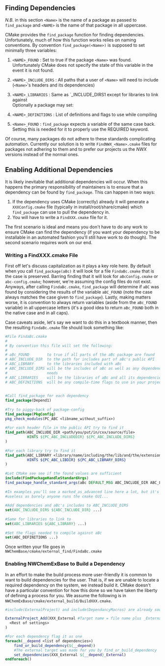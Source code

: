 Finding Dependencies
--------------------

*N.B.* in this section `<Name>` is the name of a package as passed to 
`find_package` and `<NAME>` is the name of that package in all uppercase.  

CMake provides the `find_package` function for finding dependencies.  
Unfortunately, much of how this function works relies on naming conventions.  By
convention `find_package(<Name>)` is supposed to set minimally three variables:

1. `<NAME>_FOUND`        : Set to true if the package `<Name>` was found.
                           Unfortunately CMake does not specify the state of
                           this variable in the event it is not found.
2. `<NAME>_INCLUDE_DIRS` : All paths that a user of `<Name>` will need to 
                           include (`<Name>`'s headers and its dependencies)
3. `<NAME>_LIBRARIES`    : Same as `<NAME>_INCLUDE_DIRS1 except for libraries to 
                           link against                      
Optionally a package may set:

4. `<NAME>_DEFINITIONS`  : List of definitions and flags to use while compiling
5. `<Name>_FOUND`        : `find_package` expects a variable of the same case
                           back.  Setting this is needed for it to properly use
                           the REQUIRED keyword.                                        

Of course, many packages do not adhere to these standards complicating
automation.  Currently our solution is to write `FindNWX_<Name>.cmake` files
for packages not adhering to them and to prefer our projects us the *NWX* 
versions instead of the normal ones.

Enabling Additional Dependencies
--------------------------------

It is likely inevitable that additional dependencies will occur.  When this
happens the primary responsibility of maintainers is to ensure that a dependency
can be found by `find_package`.  This can happen in two ways:

1. If the dependency uses CMake (correctly) already it will generate a 
   `XXXConfig.cmake` file (typically in install/root/share/cmake) which 
   `find_package` can use to pull the dependency in.
2. You will have to write a `FindXXX.cmake` file for it.

The first scenario is ideal and means you don't have to do any work to ensure
CMake can find the dependency (if you want your dependency to be installable in
an automated fashion you'll still have work to do though).  The second scenario
requires work on our end.

### Writing a FindXXX.cmake File

First off let's discuss capitalization as it plays a key role here.  By default
when you call `find_package(aBc)` it will look for a file `FindaBc.cmake` that 
is the case is preserved.  Barring finding that it will look for 
`aBcConfig.cmake` or `abc-config.cmake`; however, we're assuming the config 
files do not exist.  Anyways, after calling `FindaBc.cmake`, `find_package` will
determine if `aBC` was found by considering the results of the variable 
`aBC_FOUND` (note the case always matches the case given to `find_package`). 
Lastly, making matters worse, it is convention to always return variables 
(aside from the `aBc_FOUND` variable) in all uppercase letters (it's a good idea
to return `aBc_FOUND` both in the native case and in all caps).

Case caveats aside, let's say we want to do this in a textbook manner, then the 
resulting `FindaBc.cmake` file should look something like:

~~~cmake
#File FindaBc.cmake
#
# By convention this file will set the following:
#
# aBc_FOUND        to true if all parts of the aBc package are found
# ABC_INCLUDE_DIR  to the path for includes part of aBc's public API
# ABC_LIBRARY      to the libraries included with aBc
# ABC_INCLUDE_DIRS will be the includes of aBc as well as any dependency it
#                  needs
# ABC_LIBRARIES    will be the libraries of aBc and all its dependencies
# ABC_DEFINITIONS  will be any compile-time flags to use in your project
                   
  
#Call find_package for each dependency
find_package(Depend1)
  
#Try to piggy-back of package-config 
find_package(PkgConfig)
pkg_check_modules(PC_ABC <libname_without_suffix>)
  
#For each header file in the public API try to find it
find_path(ABC_INCLUDE_DIR <path/you/put/in/cxx/source/file>
          HINTS ${PC_ABC_INCLUDEDIR} ${PC_ABC_INCLUDE_DIRS}
)
  
#For each library try to find it
find_path(ABC_LIBRARY <library/name/including/the/lib/and/the/extension>)
          HINTS ${PC_ABC_LIBDIR} ${PC_ABC_LIBRARY_DIRS}
)
  
#Let CMake see see if the found values are sufficient
include(FindPackageHandleStandardArgs)
find_package_handle_standard_args(aBc DEFAULT_MSG ABC_INCLUDE_DIR ABC_LIBRARY)
  
#In examples you'll see a marked_as_advanced line here a lot, but it's pretty
#useless as barely anyone runs the cmake GUI...
  
#Add dependencies and aBc's includes to ABC_INCLUDE_DIRS
set(ABC_INCLUDE_DIRS ${ABC_INCLUDE_DIR} ...)
  
#Same for libraries to link to
set(ABC_LIBRARIES ${ABC_LIBRARY} ...)
  
#Set the flags needed to compile against aBc
set(ABC_DEFINITIONS ...)
~~~
Once written your file goes in `NWChemBase/cmake/external_find/FindaBc.cmake`

### Enabling NWChemExBase to Build a Dependency

In an effort to make the build process more user-friendly it is common to want
to build dependencies for the user.  That is, if we are unable to locate a
required dependency on the system, we instead build it.  CMake doesn't have a
particular convention for how this done so we have taken the liberty of defining
a process for you.  We assume the following is in 
`NWChemExBase/cmake/external_build/BuildXXX.cmake`.

~~~cmake
#include(ExternalProject) and include(DependancyMacros) are already sourced

ExternalProject_Add(XXX_External #Target name = file name plus _External suffix
  <Rest of settings> 
)

#For each dependency flag it as one
foreach(__depend <list of dependencies>)
    find_or_build_dependency(${__depend})
    #The external target was made for you by find_or_build_dependency
    set_dependencies(XXX_External ${__depend}_External)
endforeach()    
~~~


